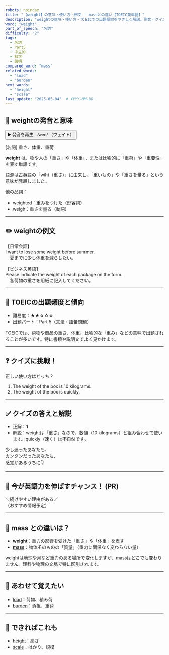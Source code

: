 ```yaml
---
robots: noindex
title: "【weight】の意味・使い方・例文 ― massとの違い【TOEIC英単語】"
description: "weightの意味・使い方・TOEICでの出題傾向をやさしく解説。例文・クイズ付きでmassとの違いもわかりやすく学べます。"
word: "weight"
part_of_speech: "名詞"
difficulty: "2"
tags:
  - 名詞
  - Part5
  - 中立的
  - 科学
  - 説明
compared_word: "mass"
related_words:
  - "load"
  - "burden"
next_words:
  - "height"
  - "scale"
last_update: "2025-05-04"  # YYYY-MM-DD
---
```


## 🔰 weightの発音と意味

<button class="play-audio" onclick="playTTS('weight')">
  <span class="play-audio-main">
    ▶️ 発音を再生　/weɪt/
  </span>
  <span class="play-audio-sub">
    （ウェイト）
  </span>
</button>

[名詞] 重さ、体重、重荷

**weight** は、物や人の「重さ」や「体重」、または比喩的に「重荷」や「重要性」を表す単語です。

語源は古英語の「wiht（重さ）」に由来し、「重いもの」や「重さを量る」という意味が発展しました。

他の品詞：  
- weighted：重みをつけた（形容詞）
- weigh：重さを量る（動詞）

---

## ✏️ weightの例文

【日常会話】  
I want to lose some weight before summer.  
　夏までに少し体重を減らしたい。

【ビジネス英語】  
Please indicate the weight of each package on the form.  
　各荷物の重さを用紙に記入してください。

---

## 🎯 TOEICの出題頻度と傾向

- 難易度：★★☆☆☆
- 出題パート：Part 5（文法・語彙問題）

TOEICでは、荷物や商品の重さ、体重、比喩的な「重み」などの意味で出題されることが多いです。特に書類や説明文でよく見かけます。

---

## ❓ クイズに挑戦！

正しい使い方はどっち？

1. The weight of the box is 10 kilograms.  
2. The weight of the box is quickly.

---

## ✅ クイズの答えと解説

- 正解：**1**
- 解説：weightは「重さ」なので、数値（10 kilograms）と組み合わせて使います。quickly（速く）は不自然です。

少し迷ったあなたも、  
カンタンだったあなたも、  
感覚があるうちに👇️

---

## 🚀 今が英語力を伸ばすチャンス！ (PR)

<div class="info-center">
＼続けやすい理由がある／<br>  
（おすすめ情報予定）
</div>

---

## 🤔  mass との違いは？

- **weight**：重力の影響を受けた「重さ」や「体重」を表す
- **[mass](/word/mass)**：物体そのものの「質量」（重力に関係なく変わらない量）

weightは地球や月など重力のある場所で変化しますが、massはどこでも変わりません。理科や物理の文脈で特に区別されます。

---

## 🧩 あわせて覚えたい

- [load](/word/load)：荷物、積み荷
- [burden](/word/burden)：負担、重荷

---

## 📖 できればこれも

- [height](/word/height)：高さ
- [scale](/word/scale)：はかり、規模

<!-- cvid: aid25_bid49 -->
